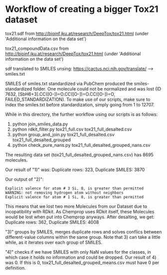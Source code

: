 # Workflow of creating a bigger Tox21 dataset ###

tox21.sdf from http://bioinf.jku.at/research/DeepTox/tox21.html	(under 'Additional information on the data set')

tox21_compoundData.csv from http://bioinf.jku.at/research/DeepTox/tox21.html (under 'Additional information on the data set')

sdf translated to SMILES unsing: https://cactus.nci.nih.gov/translate/ --> smiles.txt

SMILES of smiles.txt standardized via PubChem produced the smiles-standardized folder.
One molecule could not be normalized and was lost (ID 7632, [SbH6+3].CC([O-])=O.CC([O-])=O.CC([O-])=O, FAILED_STANDARDIZATION).
To make use of our scripts, make sure to index the smiles.txt before standardization, simply going from 1 to 12707.


While in this directory, the further workflow using our scripts is as follows:

1) python join_smiles_data.py
2) python rdkit_filter.py tox21_full.csv tox21_full_desalted.csv
3) python group_and_join.py tox21_full_desalted.csv tox21_full_desalted_grouped
4) python check_pure_nans.py tox21_full_desalted_grouped_nans.csv

The resulting data set (tox21_full_desalted_grouped_nans.csv) has 8695 molecules.

Our result of "1)" was: Duplicate rows:  323, Duplicate SMILES:  3870

Our output of "2)":
```
Explicit valence for atom # 3 Si, 8, is greater than permitted
WARNING: not removing hydrogen atom without neighbors
Explicit valence for atom # 1 Si, 8, is greater than permitted
```
This means that we lost two more Molecules from our Dataset due to incopatibility with RDkit.
As Chemprop uses RDkit itself, these Molecules would be lost when put into Chemprop anyways.
After desalting, we get: Duplicate rows:  362, Duplicate SMILES:  4008

"3)" groups by SMILES, merges duplicate rows and solves conflics between different-value columns within the same group.
Note that 3) can take a little while, as it iterates over each group of SMILES.

"4)" checks if we have SMILES with only NaN values for the classes, in which case it holds no information and could be dropped.
Our result of 4) was 0. If this is 0, tox21_full_desalted_grouped_means.csv must have 0 per definition.
